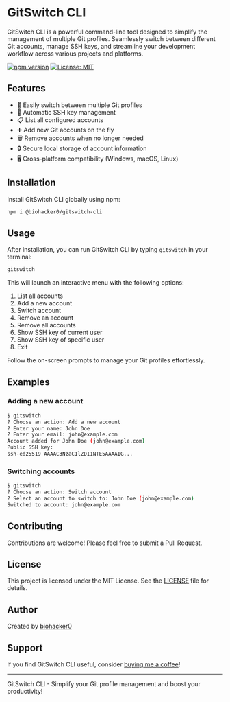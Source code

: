 # GitSwitch CLI

<!-- ![GitSwitch CLI Logo](https://raw.githubusercontent.com/biohacker0/GitSwitch-Cli/main/assets/logo.png) -->

GitSwitch CLI is a powerful command-line tool designed to simplify the management of multiple Git profiles. Seamlessly switch between different Git accounts, manage SSH keys, and streamline your development workflow across various projects and platforms.

[![npm version](https://img.shields.io/npm/v/gitswitchcli.svg)](https://www.npmjs.com/package/gitswitchcli)
[![License: MIT](https://img.shields.io/badge/License-MIT-yellow.svg)](https://opensource.org/licenses/MIT)

## Features

- 🔄 Easily switch between multiple Git profiles
- 🔑 Automatic SSH key management
- 📋 List all configured accounts
- ➕ Add new Git accounts on the fly
- 🗑️ Remove accounts when no longer needed
- 🔒 Secure local storage of account information
- 🖥️ Cross-platform compatibility (Windows, macOS, Linux)

## Installation

Install GitSwitch CLI globally using npm:

```bash
npm i @biohacker0/gitswitch-cli
```

## Usage

After installation, you can run GitSwitch CLI by typing `gitswitch` in your terminal:

```bash
gitswitch
```

This will launch an interactive menu with the following options:

1. List all accounts
2. Add a new account
3. Switch account
4. Remove an account
5. Remove all accounts
6. Show SSH key of current user
7. Show SSH key of specific user
8. Exit

Follow the on-screen prompts to manage your Git profiles effortlessly.

## Examples

### Adding a new account

```bash
$ gitswitch
? Choose an action: Add a new account
? Enter your name: John Doe
? Enter your email: john@example.com
Account added for John Doe (john@example.com)
Public SSH key:
ssh-ed25519 AAAAC3NzaC1lZDI1NTE5AAAAIG...
```

### Switching accounts

```bash
$ gitswitch
? Choose an action: Switch account
? Select an account to switch to: John Doe (john@example.com)
Switched to account: john@example.com
```

## Contributing

Contributions are welcome! Please feel free to submit a Pull Request.

## License

This project is licensed under the MIT License. See the [LICENSE](LICENSE) file for details.

## Author

Created by [biohacker0](https://github.com/biohacker0)

## Support

If you find GitSwitch CLI useful, consider [buying me a coffee](https://buymeacoffee.com/biohacker0)!

---

GitSwitch CLI - Simplify your Git profile management and boost your productivity!
